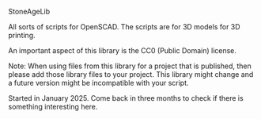 StoneAgeLib

All sorts of scripts for OpenSCAD.
The scripts are for 3D models for 3D printing.

An important aspect of this library is the CC0 (Public Domain) license.

Note: When using files from this library for a project that is published, then please add those library files to your project. This library might change and a future version might be incompatible with your script.

Started in January 2025. Come back in three months to check if there is something interesting here.
